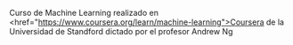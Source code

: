 Curso de Machine Learning realizado en <href="https://www.coursera.org/learn/machine-learning">Coursera</a> de la Universidad de Standford dictado por el profesor Andrew Ng
